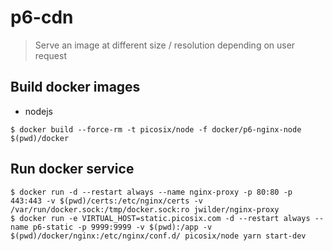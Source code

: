 # p6-cdn

> Serve an image at different size / resolution depending on user request

## Build docker images

- nodejs

```shell
$ docker build --force-rm -t picosix/node -f docker/p6-nginx-node $(pwd)/docker
```

## Run docker service

```shell
$ docker run -d --restart always --name nginx-proxy -p 80:80 -p 443:443 -v $(pwd)/certs:/etc/nginx/certs -v /var/run/docker.sock:/tmp/docker.sock:ro jwilder/nginx-proxy
$ docker run -e VIRTUAL_HOST=static.picosix.com -d --restart always --name p6-static -p 9999:9999 -v $(pwd):/app -v $(pwd)/docker/nginx:/etc/nginx/conf.d/ picosix/node yarn start-dev
```